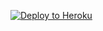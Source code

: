 
[![Deploy to Heroku](https://www.herokucdn.com/deploy/button.svg)](https://heroku.com/deploy?template=https://github.com/dengertheguy/secrettsunamik)
